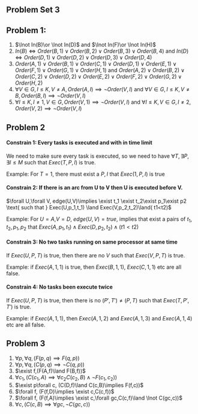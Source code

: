 ## Problem Set 3

## Problem 1:

1. $\lnot In(B)\or \lnot In(D)$ and $\lnot In(F)\or \lnot In(H)$​
2. $In(B)\iff Order(B,1)\lor Order(B,2)\lor Order(B,3)\lor Order(B,4)$ and $In(D)\iff Order(D,1)\lor Order(D,2)\lor Order(D,3)\lor Order(D,4)$
3. $Order(A,1)\lor Order(B,1)\lor Order(C,1)\lor Order(D,1)\lor Order(E,1)\lor Order(F,1)\lor Order(G,1)\lor Order(H,1)$ and $Order(A,2)\lor Order(B,2)\lor Order(C,2)\lor Order(D,2)\lor Order(E,2)\lor Order(F,2)\lor Order(G,2)\lor Order(H,2)$
4. ${\forall V\in G},{I\leq K}, V\neq A, Order(A,I)\implies \lnot Order(V,I)$ and ${\forall V\in G},{I\leq K}, V\neq B, Order(B,I)\implies \lnot Order(V,I)$
5. $\forall I\leq K,I\neq 1,V\in G, Order(V,1)\implies \lnot Order (V,I)$ and $\forall I\leq K,V\in G,I \neq2, Order(V,2)\implies \lnot Order (V,I)$

## Problem 2

#### Constrain 1: Every tasks is executed and with in time limit

We need to make sure every task is executed, so we need to have $\forall T, \exists P, \exists I\leq M \text{ such that } Exec(T,P,I) \text{ is true}$​.

Example: For $T=1$, there must exist a $P,I$ that $Exec(1,P,I)$ is true

#### Constrain 2:  If there is an arc from U to V then U is executed before V.

$\forall U,\forall V, edge(U,V)\implies \exist t_1 \exist t_2\exist p_1\exist p2 \text{ such that } Exec(U,p_1,t_1) \land Exec(V,p_2,t_2)\land( t1<t2)$

Example: For $U=A$,$V=D$, $edge(U,V)=true$, implies that exist a pairs of $t_1,t_2,p_1,p_2$ that $Exec(A,p_1,t_1) \land Exec(D,p_2,t_2)\land( t1<t2)$

#### Constrain 3: No two tasks running on same processor at same time

If $Exec(U,P,T)$ is true, then there are no $V$ such that $Exec(V,P,T)$ is true.

Example: if $Exec(A,1,1)$ is true, then $Exec(B,1,1)$, $Exec(C,1,1)$ etc are all false.

#### Constrain 4: No tasks been execute twice

If $Exec(U,P,T)$ is true, then there is no $(P',T')\neq (P,T)$ such that $Exec(T,P',T')$ is true.

Example: if $Exec(A,1,1)$, then $Exec(A,1,2)$ and $Exec(A,1,3)$ and $Exec(A,1,4)$ etc are all false.

## Problem 3

1. $\forall p,\forall q ,(F(p,q)\implies F(q,p))$​
2. $\forall p,\forall q ,(C(p,q)\implies \lnot C(q,p))$
3. $\exist f,(F(A,f)\land F(B,f))$
4. $\forall c_1, (C(c_1,A)\implies\forall c_2 C(c_2,B)\land \lnot F(c_1,c_2))$
5. $\exist p\forall c, (C(D,f)\land C(c,B)\implies F(f,c))$​
6. $\forall f, (F(f,D)\implies \exist c,C(c,f))$
7. $\forall f, (F(f,A)\implies \exist c,\forall gc,C(c,f)\land \lnot C(gc,c))$
8. $\forall c,(C(c,B)\implies \forall gc,\lnot C(gc,c))$